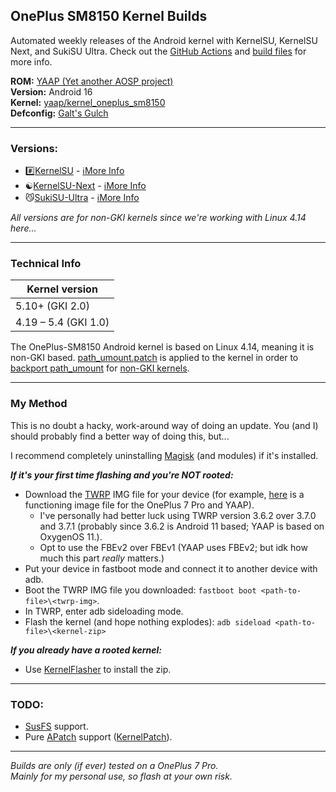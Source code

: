 ## OnePlus SM8150 Kernel Builds

Automated weekly releases of the Android kernel with KernelSU, KernelSU Next, and SukiSU Ultra. Check out the [GitHub Actions](https://github.com/ebears/OnePlus-SM8150-Kernel-Builds/actions) and [build files](https://github.com/ebears/OnePlus-SM8150-Kernel-Builds/tree/main/.github/workflows) for more info.

**ROM:** [YAAP (Yet another AOSP project)](https://github.com/YAAP)\
**Version:** Android 16\
**Kernel:** [yaap/kernel_oneplus_sm8150](https://github.com/yaap/kernel_oneplus_sm8150)\
**Defconfig:** [Galt's Gulch](https://github.com/yaap/kernel_oneplus_sm8150/blob/sixteen/arch/arm64/configs/gulch_defconfig)

---

### Versions:

- #️⃣[KernelSU](https://github.com/ebears/OnePlus-SM8150-Kernel-Builds/releases/tag/KernelSU/) - [ℹ️More Info](https://github.com/rsuntk/KernelSU)
- ☯️[KernelSU-Next](https://github.com/ebears/OnePlus-SM8150-Kernel-Builds/releases/tag/KernelSU-Next/) - [ℹ️More Info](https://github.com/KernelSU-Next/KernelSU-Next)
- 😼[SukiSU-Ultra](https://github.com/ebears/OnePlus-SM8150-Kernel-Builds/releases/tag/SukiSU-Ultra/) - [ℹ️More Info](https://github.com/SukiSU-Ultra/SukiSU-Ultra)

*All versions are for non-GKI kernels since we're working with Linux 4.14 here...*

---

### Technical Info

| Kernel version       |
|----------------------|
| 5.10+ (GKI 2.0)      |
| 4.19 – 5.4 (GKI 1.0) |

The OnePlus-SM8150 Android kernel is based on Linux 4.14, meaning it is non-GKI based. [path_umount.patch](https://github.com/ebears/OnePlus-SM8150-Kernel-Builds/blob/main/path_umount.patch) is applied to the kernel in order to [backport path_umount](https://kernelsu.org/guide/how-to-integrate-for-non-gki.html#how-to-backport-path-umount) for [non-GKI kernels](https://source.android.com/docs/core/architecture/kernel/generic-kernel-image).

---

### My Method

This is no doubt a hacky, work-around way of doing an update. You (and I) should probably find a better way of doing this, but...

I recommend completely uninstalling [Magisk](https://github.com/topjohnwu/Magisk) (and modules) if it's installed.

***If it's your first time flashing and you're NOT rooted:***
- Download the [TWRP](https://twrp.me/Devices/OnePlus/) IMG file for your device (for example, [here](https://dl.twrp.me/guacamolev2/twrp-3.6.2_11-0-guacamolev2.img.html) is a functioning image file for the OnePlus 7 Pro and YAAP).
    - I've personally had better luck using TWRP version 3.6.2 over 3.7.0 and 3.7.1 (probably since 3.6.2 is Android 11 based; YAAP is based on OxygenOS 11.).
    - Opt to use the FBEv2 over FBEv1 (YAAP uses FBEv2; but idk how much this part *really* matters.)
- Put your device in fastboot mode and connect it to another device with adb.
- Boot the TWRP IMG file you downloaded: `fastboot boot <path-to-file>\<twrp-img>`.
- In TWRP, enter adb sideloading mode.
- Flash the kernel (and hope nothing explodes): `adb sideload <path-to-file>\<kernel-zip>`

***If you already have a rooted kernel:***
- Use [KernelFlasher](https://github.com/fatalcoder524/KernelFlasher/releases) to install the zip.

---

### TODO:

- [SusFS](github.com/kutemeikito/susfs4ksu/tree/kernel-4.14) support.
- Pure [APatch](https://github.com/bmax121/APatch) support ([KernelPatch](https://github.com/bmax121/KernelPatch/)).

---

*Builds are only (if ever) tested on a OnePlus 7 Pro.*\
*Mainly for my personal use, so flash at your own risk.*

